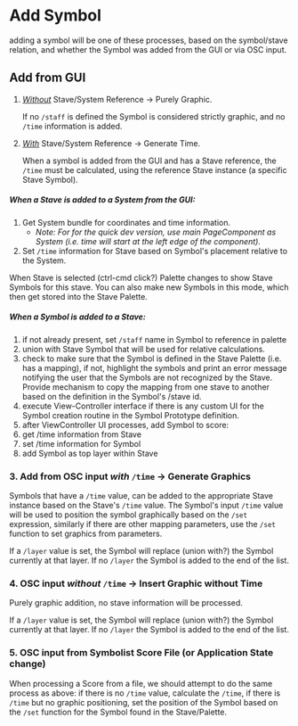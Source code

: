 # Add Symbol
adding a symbol will be one of these processes, based on the symbol/stave relation, and whether the Symbol was added from the GUI or via OSC input.

## Add from GUI
1. *<u>Without</u>* Stave/System Reference -> Purely Graphic.

    If no `/staff` is defined the Symbol is considered strictly graphic, and no `/time` information is added.

2. *<u>With</u>* Stave/System Reference -> Generate Time.

    When a symbol is added from the GUI and has a Stave reference, the `/time` must be calculated, using the reference Stave instance (a specific Stave Symbol).

##### When a Stave is added to a System from the GUI:
1. Get System bundle for coordinates and time information.
    * *Note: For for the quick dev version, use main PageComponent as System (i.e. time will start at the left edge of the component).*
2. Set `/time` information for Stave based on Symbol's placement relative to the System.

When Stave is selected (ctrl-cmd click?) Palette changes to show Stave Symbols for this stave. You can also make new Symbols in this mode, which then get stored into the Stave Palette.

##### When a Symbol is added to a Stave:
1. if not already present, set `/staff` name in Symbol to reference in palette
2. union with Stave Symbol that will be used for relative calculations.
3. check to make sure that the Symbol is defined in the Stave Palette (i.e. has a mapping), if not, highlight the symbols and print an error message notifying the user that the Symbols are not recognized by the Stave. Provide mechanism to copy the mapping from one stave to another based on the definition in the Symbol's /stave id.
4. execute View-Controller interface if there is any custom UI for the Symbol creation routine in the Symbol Prototype definition.
5. after ViewController UI processes, add Symbol to score:
6. get /time information from Stave
7. set /time information for Symbol
8. add Symbol as top layer within Stave

### 3. Add from OSC input *with* `/time` -> Generate Graphics
Symbols that have a `/time` value, can be added to the appropriate Stave instance based on the Stave's `/time` value. The Symbol's input `/time` value will be used to position the symbol graphically based on the `/set` expression, similarly if there are other mapping parameters, use the `/set` function to set graphics from parameters.

If a `/layer` value is set, the Symbol will replace (union with?) the Symbol currently at that layer. If no `/layer` the Symbol is added to the end of the list.

### 4. OSC input *without* `/time` -> Insert Graphic without Time
Purely graphic addition, no stave information will be processed.

If a `/layer` value is set, the Symbol will replace (union with?) the Symbol currently at that layer. If no `/layer` the Symbol is added to the end of the list.

### 5. OSC input from Symbolist Score File (or Application State change)
When processing a Score from a file, we should attempt to do the same process as above: if there is no `/time` value, calculate the `/time`, if there is `/time` but no graphic positioning, set the position of the Symbol based on the `/set` function for the Symbol found in the Stave/Palette.
